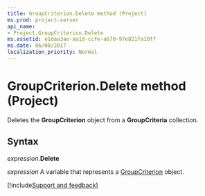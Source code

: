 ```yaml
---
title: GroupCriterion.Delete method (Project)
ms.prod: project-server
api_name:
- Project.GroupCriterion.Delete
ms.assetid: e1daa3ae-aa1d-ccfe-a670-97e821fa10ff
ms.date: 06/08/2017
localization_priority: Normal
---
```



# GroupCriterion.Delete method (Project)

Deletes the  **GroupCriterion** object from a **GroupCriteria** collection.


## Syntax

_expression_.**Delete**

_expression_ A variable that represents a [GroupCriterion](./Project.GroupCriterion.md) object.

[!include[Support and feedback](~/includes/feedback-boilerplate.md)]